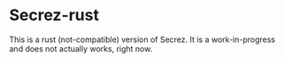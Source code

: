 # Secrez-rust

This is a rust (not-compatible) version of Secrez. It is a work-in-progress and does not actually works, right now.

